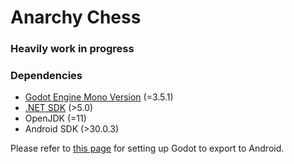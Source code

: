 # Anarchy Chess

### Heavily work in progress

### Dependencies

- [Godot Engine Mono Version](https://downloads.tuxfamily.org/godotengine/3.5.1/mono/) (=3.5.1)
- [.NET SDK](https://dotnet.microsoft.com/en-us/download) (>5.0)
- OpenJDK (=11)
- Android SDK (>30.0.3)

Please refer to [this page](https://docs.godotengine.org/en/3.5/tutorials/export/exporting_for_android.html) for setting up Godot to export to Android.
